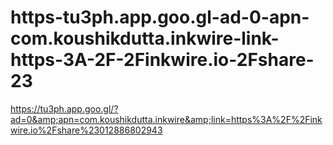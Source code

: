 # https-tu3ph.app.goo.gl-ad-0-apn-com.koushikdutta.inkwire-link-https-3A-2F-2Finkwire.io-2Fshare-23
https://tu3ph.app.goo.gl/?ad=0&amp;apn=com.koushikdutta.inkwire&amp;link=https%3A%2F%2Finkwire.io%2Fshare%23012886802943
